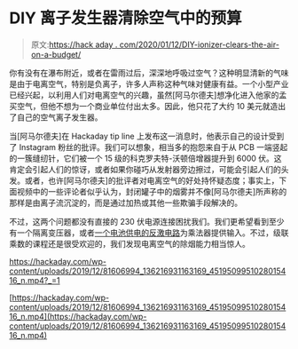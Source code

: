 # DIY 离子发生器清除空气中的预算

> 原文:[https://hack aday . com/2020/01/12/DIY-ionizer-clears-the-air-on-a-budget/](https://hackaday.com/2020/01/12/diy-ionizer-clears-the-air-on-a-budget/)

你有没有在瀑布附近，或者在雷雨过后，深深地呼吸过空气？这种明显清新的气味是由于电离空气，特别是负离子，许多人声称这种气味对健康有益。一个小型产业已经兴起，以利用人们对电离空气的兴趣，虽然[阿马尔德夫]想净化进入他家的孟买空气，但他不想为一个商业单位付出太多。因此，他只花了大约 10 美元就造出了自己的空气离子发生器。

当[阿马尔德夫]在 Hackaday tip line 上发布这一消息时，他表示自己的设计受到了 Instagram 粉丝的批评。我们可以想象，相当多的抱怨来自于从 PCB 一端竖起的一簇缝纫针，它们被一个 15 级的科克罗夫特-沃顿倍增器提升到 6000 伏。这肯定会引起人们的惊讶，或者如果你碰巧从发射器旁边擦过，可能会引起人们的头发。或者，也许[阿马尔德夫]的批评者对电离空气的好处持怀疑态度；事实上，下面视频中的一些评论者似乎认为，封闭罐子中的烟雾并不像[阿马尔德夫]所声称的那样是由离子流沉淀的，而是通过加热或其他一些欺骗手段解决的。

不过，这两个问题都没有直接的 230 伏电源连接困扰我们。我们更希望看到至少有一个隔离变压器，或者[一个电池供电的反激电路](https://hackaday.com/2011/08/21/controlling-a-flyback-transformer-with-an-arduino/)为乘法器提供输入。不过，级联乘数的课程还是很受欢迎的，我们发现电离空气的除烟能力相当惊人。

 <https://hackaday.com/wp-content/uploads/2019/12/81606994_136216931163169_4519509951028015416_n.mp4?_=1>

[https://hackaday.com/wp-content/uploads/2019/12/81606994_136216931163169_4519509951028015416_n.mp4](https://hackaday.com/wp-content/uploads/2019/12/81606994_136216931163169_4519509951028015416_n.mp4)